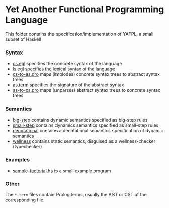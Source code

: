 # Yet Another Functional Programming Language

This folder contains the specification/implementation of YAFPL, a small subset of Haskell

### Syntax

* [cs.egl](cs.egl) specifies the concrete syntax of the language
* [ls.egl](ls.egl) specifies the lexical syntax of the language
* [cs-to-as.pro](cs-to-as.pro) maps (implodes) concrete syntax trees to abstract syntax trees
* [as.term](as.term) specifies the signature of the abstract syntax 
* [as-to-cs.pro](as-to-cs.pro) maps (unparses) abstract syntax trees to concrete syntax trees 

### Semantics

* [big-step](big-step/) contains dynamic semantics specified as big-step rules
* [small-step](small-step/) contains dynamics semantics specified as small-step rules
* [denotational](denotational/) contains a denotational semantics specification of dynamic semantics
* [wellness](wellness/) contains static semantics, disguised as a wellness-checker (typechecker)

### Examples

* [sample-factorial.hs](sample-factorial.hs) is a small example program

### Other

The `*.term` files contain Prolog terms, usually the AST or CST of the corresponding file.
